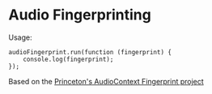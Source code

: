 Audio Fingerprinting
====================

Usage:

```
audioFingerprint.run(function (fingerprint) {
	console.log(fingerprint);
});
```

Based on the [Princeton's AudioContext Fingerprint project](https://audiofingerprint.openwpm.com/)
